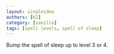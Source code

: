```yaml
---
layout: singleidea
authors: [K2]
category: [vanilla]
tags: [spell levels, spell of sleep]
---
```

Bump the spell of sleep up to level 3 or 4.
